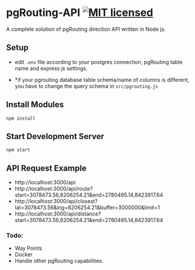 # pgRouting-API  [![MIT licensed](https://img.shields.io/badge/license-MIT-blue.svg)](https://github.com/Imran-5/pgRouting-Direction-API/blob/master/LICENSE)

A complete solution of pgRouting direction API written in Node js.

## Setup

- edit `.env` file according to your postgres connection, pgRouting table name and express js settings.
 
- *if your pgrouting database table schema/name of columns is different, you have to change the query schema in `src/pgrouting.js`
 
## Install Modules

`npm install`


## Start Development Server

`npm start`



## API Request Example
 * http://localhost:3000/api
 * http://localhost:3000/api/route?start=3078473.56,8206254.21&end=2780495.14,8423917.64
 * http://localhost:3000/api/closest?lat=3078473.56&lng=8206254.21&buffer=3000000&limit=1
 * http://localhost:3000/api/distance?start=3078473.56,8206254.21&end=2780495.14,8423917.64
 
 
### Todo:
* Way Points
* Docker
* Handle other pgRouting capabilities.
